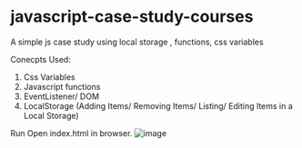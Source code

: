 # javascript-case-study-courses
A simple js case study using local storage , functions, css variables 

Conecpts Used:
1) Css Variables 
2) Javascript functions
3) EventListener/ DOM
5) LocalStorage (Adding Items/ Removing Items/ Listing/ Editing Items in a Local Storage)

Run
Open index.html in browser.
![image](https://user-images.githubusercontent.com/31301292/139970983-29fa9060-00c0-45a9-9005-0381fed486b7.png)
